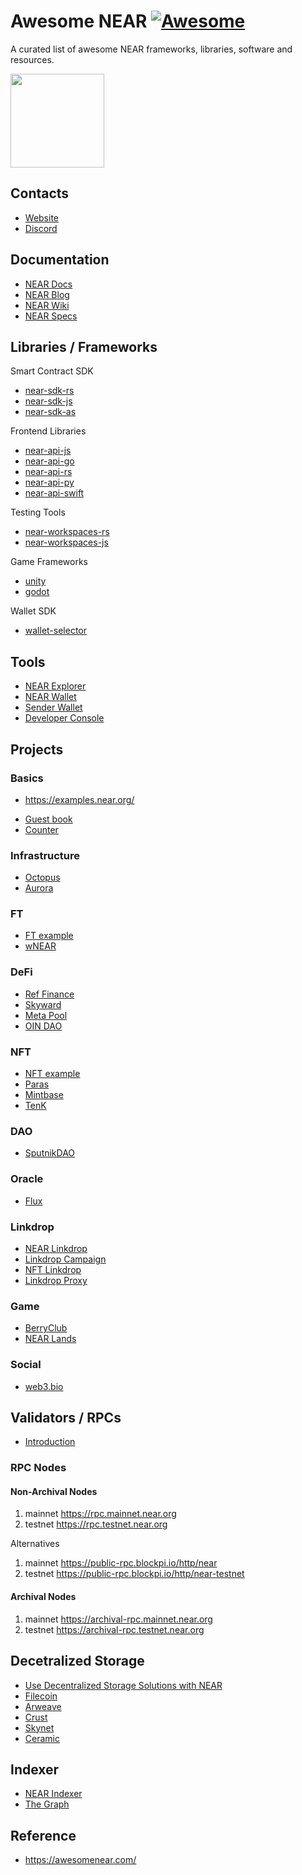 # Awesome NEAR [![Awesome](https://cdn.rawgit.com/sindresorhus/awesome/d7305f38d29fed78fa85652e3a63e154dd8e8829/media/badge.svg)](https://github.com/sindresorhus/awesome)

A curated list of awesome NEAR frameworks, libraries, software and resources.

<img src="https://user-images.githubusercontent.com/46699230/155927021-1567bbfc-f870-4ce0-a7e0-1d227a64563c.svg" width="150">
  
## Contacts

* [Website](https://near.org)
* [Discord](https://near.chat)


## Documentation

* [NEAR Docs](https://docs.near.org/)
* [NEAR Blog](https://near.org/blog/)
* [NEAR Wiki](https://wiki.near.org/)
* [NEAR Specs](https://nomicon.io/)

## Libraries / Frameworks

Smart Contract SDK

* [near-sdk-rs](https://github.com/near/near-sdk-rs)
* [near-sdk-js](https://github.com/near/near-sdk-js)
* [near-sdk-as](https://github.com/near/near-sdk-as)

Frontend Libraries

* [near-api-js](https://github.com/near/near-api-js)
* [near-api-go](https://github.com/aurora-is-near/near-api-go)
* [near-api-rs](https://github.com/bicarus-labs/near-api-rs)
* [near-api-py](https://github.com/near/near-api-py)
* [near-api-swift](https://github.com/near/near-api-swift)

Testing Tools

* [near-workspaces-rs](https://github.com/near/workspaces-rs)
* [near-workspaces-js](https://github.com/near/workspaces-js)

Game Frameworks

* [unity](https://github.com/metaseed-project/metaseed-unity-toolkit)
* [godot](https://github.com/svntax/godot-near-sdk)

Wallet SDK

* [wallet-selector](https://github.com/near-projects/wallet-selector)

## Tools

* [NEAR Explorer](https://explorer.near.org/)
* [NEAR Wallet](https://wallet.near.org)
* [Sender Wallet](https://senderwallet.io/)
* [Developer Console](https://console.pagoda.co/)


## Projects

### Basics

- https://examples.near.org/

* [Guest book](https://github.com/near-examples/guest-book)
* [Counter](https://github.com/near-examples/counter)

### Infrastructure

* [Octopus](https://github.com/octopus-network)
* [Aurora](https://github.com/aurora-is-near)

### FT

* [FT example](https://github.com/near-examples/FT)
* [wNEAR](https://github.com/near/core-contracts/blob/master/w-near)

### DeFi

* [Ref Finance](https://github.com/ref-finance/ref-contracts)
* [Skyward](https://github.com/skyward-finance/)
* [Meta Pool](https://github.com/Narwallets/meta-pool)
* [OIN DAO](https://github.com/oinfinance/NearOinDao3.0)

### NFT

* [NFT example](https://github.com/near-examples/NFT)
* [Paras](https://github.com/ParasHQ/paras-marketplace-contract)
* [Mintbase](https://github.com/Mintbase/mintbase-core)
* [TenK](https://github.com/TENK-DAO/tenk)

### DAO

* [SputnikDAO](https://github.com/near-daos/sputnik-dao-contract)

### Oracle

* [Flux](https://github.com/fluxprotocol)

### Linkdrop

* [NEAR Linkdrop](https://github.com/near/near-linkdrop)
* [Linkdrop Campaign](https://github.com/NEAR-labs/contracts.near-linkdrop)
* [NFT Linkdrop](https://github.com/web3gamesofficial/web3games-near-nftdrop)
* [Linkdrop Proxy](https://github.com/near-apps/linkdrop-proxy)

### Game

* [BerryClub](https://github.com/evgenykuzyakov/berryclub)
* [NEAR Lands](https://github.com/vgrichina/near-lands)

### Social

* [web3.bio](https://github.com/picturepan2/web3bio)

## Validators / RPCs

* [Introduction](https://docs.near.org/docs/develop/node/intro/what-is-a-node)

### RPC Nodes

#### Non-Archival Nodes

1. mainnet https://rpc.mainnet.near.org
2. testnet https://rpc.testnet.near.org

Alternatives

1. mainnet https://public-rpc.blockpi.io/http/near
2. testnet https://public-rpc.blockpi.io/http/near-testnet


#### Archival Nodes

1. mainnet https://archival-rpc.mainnet.near.org
2. testnet https://archival-rpc.testnet.near.org



## Decetralized Storage
* [Use Decentralized Storage Solutions with NEAR](https://docs.near.org/docs/concepts/storage-solutions)
* [Filecoin](https://docs.filecoin.io/)
* [Arweave](https://arwiki.wiki/#/en/main)
* [Crust](https://wiki.crust.network/en)
* [Skynet](https://siasky.net/developers)
* [Ceramic](https://developers.ceramic.network/build/cli/quick-start/)

## Indexer

* [NEAR Indexer](https://github.com/near/near-indexer-for-explorer)
* [The Graph](https://thegraph.com/docs/en/supported-networks/near)



## Reference

* https://awesomenear.com/
